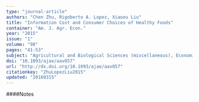 ```yaml
---
type: "journal-article"
authors: "Chen Zhu, Rigoberto A. Lopez, Xiaoou Liu"
title: "Information Cost and Consumer Choices of Healthy Foods"
container: "Am. J. Agr. Econ."
year: "2015"
issue: "1"
volume: "98"
pages: "41-53"
subject: "Agricultural and Biological Sciences (miscellaneous), Economics and Econometrics"
doi: "10.1093/ajae/aav057"
url: "http://dx.doi.org/10.1093/ajae/aav057"
citationkey: "ZhuLopezLiu2015"
updated: "20160315"
---
```


####Notes

